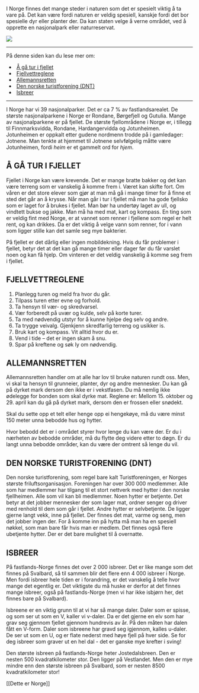 I Norge finnes det mange steder i naturen som det er spesielt viktig å ta vare på. Det kan være fordi naturen er veldig spesiell, kanskje fordi det bor spesielle dyr eller planter der. Da kan staten velge å verne området, ved å opprette en nasjonalpark eller naturreservat.

![](https://cdn.kursoria.no/pensum/elements/pensum-for-samfunnskunnskapsproven-_cexwzq.jpg)

---

På denne siden kan du lese mer om:

-    [Å gå tur i fjellet](https://app.norskkunnskap.no/pensum/rtehtr/zrt6e2/cexwzq#a-ga-tur-i-fjellet)
-    [Fjellvettreglene](https://app.norskkunnskap.no/pensum/rtehtr/zrt6e2/cexwzq#fjellvettreglene)
-    [Allemannsretten](https://app.norskkunnskap.no/pensum/rtehtr/zrt6e2/cexwzq#allemannsretten)
-    [Den norske turistforening (DNT)](https://app.norskkunnskap.no/pensum/rtehtr/zrt6e2/cexwzq#den-norske-turistforening-dnt)
-    [Isbreer](https://app.norskkunnskap.no/pensum/rtehtr/zrt6e2/cexwzq#isbreer)

---

I Norge har vi 39 nasjonalparker. Det er ca 7 % av fastlandsarealet. De største nasjonalparkene i Norge er Rondane, Børgefjell og Gutulia. Mange av nasjonalparkene er på fjellet. De største fjellområdene i Norge er, i tillegg til Finnmarksvidda, Rondane, Hardangervidda og Jotunheimen. Jotunheimen er oppkalt etter gudene nordmenn trodde på i gamledager: Jotnene. Man tenkte at hjemmet til Jotnene selvfølgelig måtte være Jotunheimen, fordi _heim_ er et gammelt ord for _hjem_. 

## Å GÅ TUR I FJELLET

Fjellet i Norge kan være krevende. Det er mange bratte bakker og det kan være terreng som er vanskelig å komme frem i. Været kan skifte fort. Om våren er det store elever som gjør at man må gå i mange timer for å finne et sted det går an å krysse. Når man går i tur i fjellet må man ha gode fjellsko som er laget for å brukes i fjellet. Man bør ha undertøy laget av ull, og vindtett bukse og jakke. Man må ha med mat, kart og kompass. En ting som er veldig fint med Norge, er at vannet som renner i fjellene som regel er helt rent, og kan drikkes. Da er det viktig å velge vann som renner, for i vann som ligger stille kan det samle seg mye bakterier.

På fjellet er det dårlig eller ingen mobildekning. Hvis du får problemer i fjellet, betyr det at det kan gå mange timer eller dager før du får varslet noen og kan få hjelp. Om vinteren er det veldig vanskelig å komme seg frem i fjellet.

## FJELLVETTREGLENE

1.  Planlegg turen og meld fra hvor du går.
2.  Tilpass turen etter evne og forhold.
3.  Ta hensyn til vær- og skredvarsel.
4.  Vær forberedt på uvær og kulde, selv på korte turer.
5.  Ta med nødvendig utstyr for å kunne hjelpe deg selv og andre.
6.  Ta trygge veivalg. Gjenkjenn skredfarlig terreng og usikker is.
7.  Bruk kart og kompass. Vit alltid hvor du er.
8.  Vend i tide – det er ingen skam å snu.
9.  Spar på kreftene og søk ly om nødvendig.

## ALLEMANNSRETTEN

Allemannsretten handler om at alle har lov til bruke naturen rundt oss. Men, vi skal ta hensyn til grunneier, planter, dyr og andre mennesker. Du kan gå på dyrket mark dersom den ikke er i vekstfasen. Du må nemlig ikke ødelegge for bonden som skal dyrke mat. Reglene er: Mellom 15. oktober og 29. april kan du gå på dyrket mark, dersom den er frossen eller snødekt.

Skal du sette opp et telt eller henge opp ei hengekøye, må du være minst 150 meter unna bebodde hus og hytter.

Hvor bebodd det er i området styrer hvor lenge du kan være der. Er du i nærheten av bebodde områder, må du flytte deg videre etter to døgn. Er du langt unna bebodde områder, kan du være der omtrent så lenge du vil.

## DEN NORSKE TURISTFORENING (DNT)

Den norske turistforening, som regel bare kalt Turistforeningen, er Norges største friluftsorganisasjon. Foreningen har over 300 000 medlemmer. Alle som har medlemmer har tilgang til et stort nettverk med hytter i den norske fjellheimen. Alle som vil kan bli medlemmer. Noen hytter er betjente. Det betyr at det jobber mennesker der som lager mat, ordner senger og driver med renhold til dem som går i fjellet. Andre hytter er selvbetjente. De ligger gjerne langt vekk, inne på fjellet. Der finnes det mat, varme og seng, men det jobber ingen der. For å komme inn på hytta må man ha en spesiell nøkkel, som man bare får hvis man er medlem. Det finnes også flere ubetjente hytter. Der er det bare mulighet til å overnatte.

## ISBREER

På fastlands-Norge finnes det over 2 000 isbreer. Det er like mange som det finnes på Svalbard, så til sammen blir det flere enn 4 000 isbreer i Norge. Men fordi isbreer hele tiden er i forandring, er det vanskelig å telle hvor mange det egentlig er. Det viktigste du må huske er derfor at det finnes mange isbreer, også på fastlands-Norge (men vi har ikke isbjørn her, det finnes bare på Svalbard). 

Isbreene er en viktig grunn til at vi har så mange daler. Daler som er spisse, og som ser ut som en V, kaller vi v-daler. Da er det gjerne en elv som har grav seg gjennom fjellet gjennom hundrevis av år. På den måten har dalen fått en V-form. Daler som isbreene har gravd seg igjennom, kalles u-daler. De ser ut som en U, og er flate nederst med høye fjell på hver side. Se for deg isbreer som graver ut en hel dal - det er ganske mye krefter i sving! 

Den største isbreen på fastlands-Norge heter Jostedalsbreen. Den er nesten 500 kvadratkilometer stor. Den ligger på Vestlandet. Men den er mye mindre enn den største isbreen på Svalbard, som er nesten 8500 kvadratkilometer stor!


[[Dette er Norge]]